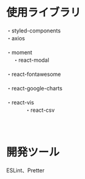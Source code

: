 # 使用ライブラリ
・styled-components<br/>
・axios<br/>     
・moment<br/>   　
・react-modal<br/>    
・react-fontawesome<br/>   
・react-google-charts<br/>   
・react-vis<br/> 　　     　
・react-csv<br/>　    　   
    　
# 開発ツール　
ESLint、Pretter 　

 
　
